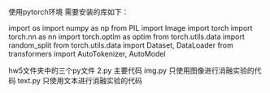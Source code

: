 使用pytorch环境
需要安装的库如下：

import os
import numpy as np
from PIL import Image
import torch
import torch.nn as nn
import torch.optim as optim
from torch.utils.data import random_split
from torch.utils.data import Dataset, DataLoader
from transformers import AutoTokenizer, AutoModel

hw5文件夹中的三个py文件
2.py 主要代码
img.py 只使用图像进行消融实验的代码
text.py 只使用文本进行消融实验的代码